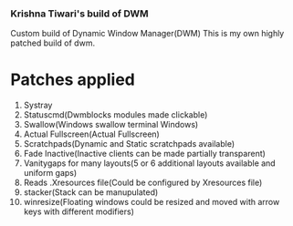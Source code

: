 ### Krishna Tiwari's build of DWM
Custom build of Dynamic Window Manager(DWM)
This is my own highly patched build of dwm.

# Patches applied
1. Systray
2. Statuscmd(Dwmblocks modules made clickable)
3. Swallow(Windows swallow terminal Windows)
4. Actual Fullscreen(Actual Fullscreen)
5. Scratchpads(Dynamic and Static scratchpads available)
6. Fade Inactive(Inactive clients can be made partially transparent)
7. Vanitygaps for many layouts(5 or 6 additional layouts available and uniform gaps)
8. Reads .Xresources file(Could be configured by Xresources file)
9. stacker(Stack can be manupulated)
10. winresize(Floating windows could be resized and moved with arrow keys with different modifiers)
